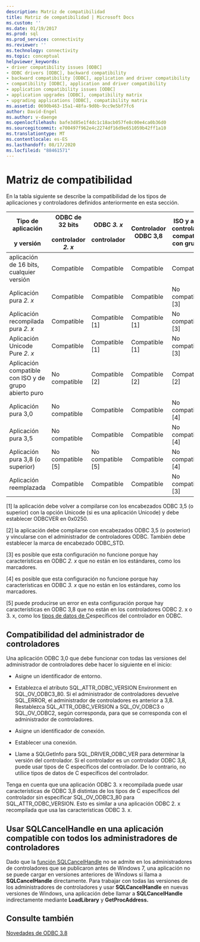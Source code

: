 ```yaml
---
description: Matriz de compatibilidad
title: Matriz de compatibilidad | Microsoft Docs
ms.custom: ''
ms.date: 01/19/2017
ms.prod: sql
ms.prod_service: connectivity
ms.reviewer: ''
ms.technology: connectivity
ms.topic: conceptual
helpviewer_keywords:
- driver compatibility issues [ODBC]
- ODBC drivers [ODBC], backward compatibility
- backward compatibility [ODBC], application and driver compatibility
- compatibility [ODBC], application and driver compatibility
- application compatibility issues [ODBC]
- application upgrades [ODBC], compatibility matrix
- upgrading applications [ODBC], compatibility matrix
ms.assetid: 0690b463-15a1-48fa-9d0b-9cc9e5bf7fc6
author: David-Engel
ms.author: v-daenge
ms.openlocfilehash: bafe3d85e1f4dc1c18acb057fe8c00e4ca0b36d0
ms.sourcegitcommit: e700497f962e4c2274df16d9e651059b42ff1a10
ms.translationtype: MT
ms.contentlocale: es-ES
ms.lasthandoff: 08/17/2020
ms.locfileid: "88461571"
---
```

# <a name="compatibility-matrix"></a>Matriz de compatibilidad
En la tabla siguiente se describe la compatibilidad de los tipos de aplicaciones y controladores definidos anteriormente en esta sección.  
  
|Tipo de aplicación<br /><br /> y versión|ODBC de 32 bits<br /><br /> controlador *2. x*|ODBC *3. x*<br /><br /> controlador|Controlador ODBC 3,8|ISO y abrir controlador compatible con grupos|  
|--------------------------------------|-----------------------------------|---------------------------|---------------------|-----------------------------------------|  
|aplicación de 16 bits, cualquier versión|Compatible|Compatible|Compatible|Compatible|  
|Aplicación pura *2. x*|Compatible|Compatible|Compatible|No compatible [3]|  
|Aplicación recompilada pura *2. x*|Compatible|Compatible [1]|Compatible [1]|No compatible [3]|  
|Aplicación Unicode Pure *2. x*|Compatible|Compatible [1]|Compatible [1]|No compatible [3]|  
|Aplicación compatible con ISO y de grupo abierto puro|No compatible|Compatible [2]|Compatible [2]|Compatible [2]|  
|Aplicación pura 3,0|No compatible|Compatible|Compatible|No compatible [4]|  
|Aplicación pura 3,5|No compatible|Compatible|Compatible|No compatible [4]|  
|Aplicación pura 3,8 (o superior)|No compatible [5]|No compatible [5]|Compatible|No compatible [4]|  
|Aplicación reemplazada|Compatible|Compatible|Compatible|No compatible [3]|  
  
 [1] la aplicación debe volver a compilarse con los encabezados ODBC 3,5 (o superior) con la opción Unicode (si es una aplicación Unicode) y debe establecer ODBCVER en 0x0250.  
  
 [2] la aplicación debe compilarse con encabezados ODBC 3,5 (o posterior) y vincularse con el administrador de controladores ODBC. También debe establecer la marca de encabezado ODBC_STD.  
  
 [3] es posible que esta configuración no funcione porque hay características en ODBC *2. x* que no están en los estándares, como los marcadores.  
  
 [4] es posible que esta configuración no funcione porque hay características en ODBC *3. x* que no están en los estándares, como los marcadores.  
  
 [5] puede producirse un error en esta configuración porque hay características en ODBC 3,8 que no están en los controladores ODBC 2. x o 3. x, como los [tipos de datos de C](../../../odbc/reference/develop-app/c-data-types-in-odbc.md)específicos del controlador en ODBC.  
  
## <a name="driver-manager-compatibility"></a>Compatibilidad del administrador de controladores  
 Una aplicación ODBC 3,0 que debe funcionar con todas las versiones del administrador de controladores debe hacer lo siguiente en el inicio:  
  
-   Asigne un identificador de entorno.  
  
-   Establezca el atributo SQL_ATTR_ODBC_VERSION Environment en SQL_OV_ODBC3_80. Si el administrador de controladores devuelve SQL_ERROR, el administrador de controladores es anterior a 3,8. Restablezca SQL_ATTR_ODBC_VERSION a SQL_OV_ODBC3 o SQL_OV_ODBC2, según corresponda, para que se corresponda con el administrador de controladores.  
  
-   Asigne un identificador de conexión.  
  
-   Establecer una conexión.  
  
-   Llame a SQLGetInfo para SQL_DRIVER_ODBC_VER para determinar la versión del controlador. Si el controlador es un controlador ODBC 3,8, puede usar tipos de C específicos del controlador. De lo contrario, no utilice tipos de datos de C específicos del controlador.  
  
 Tenga en cuenta que una aplicación ODBC 3. x recompilada puede usar características de ODBC 3,8 distintas de los tipos de C específicos del controlador sin especificar SQL_OV_ODBC3_80 para SQL_ATTR_ODBC_VERSION. Esto es similar a una aplicación ODBC 2. x recompilada que usa las características ODBC 3. x.  
  
## <a name="using-sqlcancelhandle-in-an-application-compatible-with-all-driver-managers"></a>Usar SQLCancelHandle en una aplicación compatible con todos los administradores de controladores  
 Dado que la [función SQLCancelHandle](../../../odbc/reference/syntax/sqlcancelhandle-function.md) no se admite en los administradores de controladores que se publicaron antes de Windows 7, una aplicación no se puede cargar en versiones anteriores de Windows si llama a **SQLCancelHandle** directamente. Para trabajar con todas las versiones de los administradores de controladores y usar **SQLCancelHandle** en nuevas versiones de Windows, una aplicación debe llamar a **SQLCancelHandle** indirectamente mediante **LoadLibrary** y **GetProcAddress.**  
  
## <a name="see-also"></a>Consulte también  
 [Novedades de ODBC 3.8](../../../odbc/reference/what-s-new-in-odbc-3-8.md)
